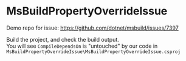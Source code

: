 MsBuildPropertyOverrideIssue
============================

Demo repo for issue: https://github.com/dotnet/msbuild/issues/7397

Build the project, and check the build output.  
You will see `CompileDependsOn` is "untouched" by our code in `MsBuildPropertyOverrideIssue\MsBuildPropertyOverrideIssue.csproj`
